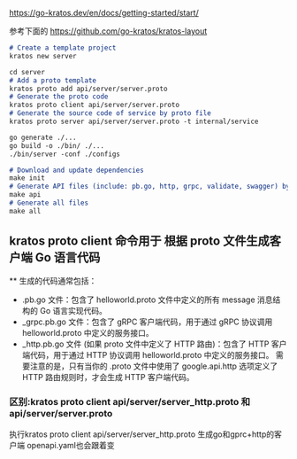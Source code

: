https://go-kratos.dev/en/docs/getting-started/start/

参考下面的
https://github.com/go-kratos/kratos-layout

```md
# Create a template project
kratos new server

cd server
# Add a proto template
kratos proto add api/server/server.proto
# Generate the proto code
kratos proto client api/server/server.proto
# Generate the source code of service by proto file
kratos proto server api/server/server.proto -t internal/service

go generate ./...
go build -o ./bin/ ./...
./bin/server -conf ./configs

# Download and update dependencies
make init
# Generate API files (include: pb.go, http, grpc, validate, swagger) by proto file
make api
# Generate all files
make all
```

## kratos proto client 命令用于 根据 proto 文件生成客户端 Go 语言代码
** 生成的代码通常包括：
 - .pb.go 文件：包含了 helloworld.proto 文件中定义的所有 message 消息结构的 Go 语言实现代码。
 - _grpc.pb.go 文件：包含了 gRPC 客户端代码，用于通过 gRPC 协议调用 helloworld.proto 中定义的服务接口。
 - _http.pb.go 文件 (如果 proto 文件中定义了 HTTP 路由)：包含了 HTTP 客户端代码，用于通过 HTTP 协议调用 helloworld.proto 中定义的服务接口。 需要注意的是，只有当你的 .proto 文件中使用了 google.api.http 选项定义了 HTTP 路由规则时，才会生成 HTTP 客户端代码。

### 区别:kratos proto client api/server/server_http.proto 和 api/server/server.proto

执行kratos proto client api/server/server_http.proto
生成go和gprc+http的客户端
openapi.yaml也会跟着变